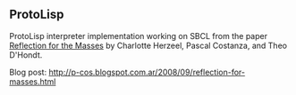 ProtoLisp
---------

ProtoLisp interpreter implementation working on SBCL from the paper [Reflection for the Masses](http://www.p-cos.net/documents/s32008.pdf) by Charlotte Herzeel, Pascal Costanza, and Theo D'Hondt.

Blog post: http://p-cos.blogspot.com.ar/2008/09/reflection-for-masses.html